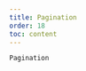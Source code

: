 ```yaml
---
title: Pagination
order: 18
toc: content
---
```


<code src='../examples/Pagination.tsx' description='Table pagination settings.'>Pagination</code>
